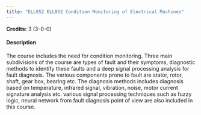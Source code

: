 ```yaml
---
title: "ELL852 ELL852 Condition Monitoring of Electrical Machines"
---
```

**Credits:** 3 (3-0-0)

#### Description
The course includes the need for condition monitoring. Three main subdivisions of the course are types of fault and their symptoms, diagnostic methods to identify these faults and a deep signal processing analysis for fault diagnosis. The various components prone to fault are stator, rotor, shaft, gear box, bearing etc. The diagnosis methods includes diagnosis based on temperature, infrared signal, vibration, noise, motor current signature analysis etc. various signal processing techniques such as fuzzy logic, neural network from fault diagnosis point of view are also included in this course.